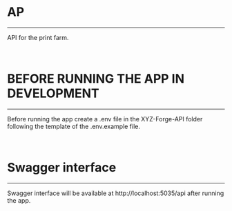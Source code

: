 # AP
---
API for the print farm.

<br/>

# BEFORE RUNNING THE APP IN DEVELOPMENT
---
Before running the app create a .env file in the XYZ-Forge-API folder following the template of the .env.example file.

<br/>

# Swagger interface
---
Swagger interface will be available at http://localhost:5035/api after running the app.